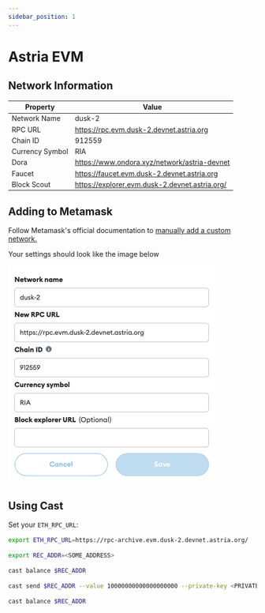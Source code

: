 ```yaml
---
sidebar_position: 1
---
```


# Astria EVM

## Network Information

| Property | Value |
|-----|-----|
| Network Name | dusk-2 |
| RPC URL | <https://rpc.evm.dusk-2.devnet.astria.org> |
| Chain ID | 912559 |
| Currency Symbol | RIA |
| Dora | <https://www.ondora.xyz/network/astria-devnet> |
| Faucet | <https://faucet.evm.dusk-2.devnet.astria.org> |
| Block Scout | <https://explorer.evm.dusk-2.devnet.astria.org/> |

## Adding to Metamask

Follow Metamask's official documentation to [manually add a custom network.](https://support.metamask.io/hc/en-us/articles/360043227612-How-to-add-a-custom-network-RPC#h_01G63GGJ83DGDRCS2ZWXM37CV5)

Your settings should look like the image below

![Metamask](assets/metamask-dusk2.png)

## Using Cast

Set your `ETH_RPC_URL`:

```bash
export ETH_RPC_URL=https://rpc-archive.evm.dusk-2.devnet.astria.org/
```

```bash
export REC_ADDR=<SOME_ADDRESS>
```

```bash
cast balance $REC_ADDR
```

```bash
cast send $REC_ADDR --value 10000000000000000000 --private-key <PRIVATE-KEY>
```

```bash
cast balance $REC_ADDR
```
